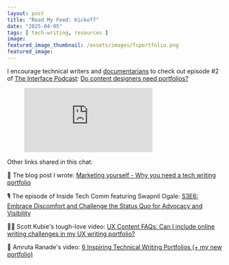 ```yaml
---
layout: post
title: "Read My Feed: Kickoff"
date: "2025-04-05"
tags: [ tech-writing, resources ]
image: 
featured_image_thumbnail: /assets/images/fcportfolio.png
featured_image: 
---
```


I encourage technical writers and [documentarians](https://www.writethedocs.org/documentarians/) to check out episode #2 of [The Interface Podcast](https://uxcontent.com/the-interface-podcast/): [Do content designers need portfolios?](http://sites.libsyn.com/424061/ep-2-do-content-designers-need-portfolios)

<!-- blank line -->
<figure class="video_container">
  <iframe src="https://www.youtube.com/embed/jQc53HkztM8" frameborder="0" allowfullscreen="true"> </iframe>
</figure>
<!-- blank line -->


Other links shared in this chat:

📃 The blog post I wrote: [Marketing yourself - Why you need a tech writing portfolio](https://flicstar.com/tech-writing-portfolio)

🎙️ The episode of Inside Tech Comm featuring Swapnil Ogale: [S3E6: Embrace Discomfort and Challenge the Status Quo for Advocacy and Visibility](https://www.insidetechcomm.show/1728253/10816190-s3e6-embrace-discomfort-and-challenge-the-status-quo-for-advocacy-and-visibility-with-swapnil-ogale)

💪💜 Scott Kubie's tough-love video: [UX Content FAQs: Can I include online writing challenges in my UX writing portfolio?](https://youtu.be/hOpVlwIuJQU)

🎨 Amruta Ranade's video: [6 Inspiring Technical Writing Portfolios (+ my new portfolio)](https://youtu.be/crePAmhdpww)

